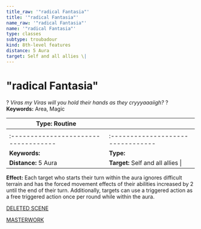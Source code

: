 ```yaml
---
title_raw: '"radical Fantasia"'
title: '"radical Fantasia"'
name_raw: '"radical Fantasia"'
name: '"radical Fantasia"'
type: classes
subtype: troubadour
kind: 8th-level features
distance: 5 Aura
target: Self and all allies \|
---
```


# "radical Fantasia"

? *Viras my Viras will you hold their hands as they cryyyaaaiigh?* ? **Keywords:** Area, Magic

| **Type:** Routine                    |                                    |
| ------------------------------------ | ---------------------------------- |
|                                      |                                    |
| :----------------------------------- | :--------------------------------  |
| **Keywords:**                        | **Type:**                          |
| **Distance:** 5 Aura                 | **Target:** Self and all allies \| |

**Effect:** Each target who starts their turn within the aura ignores difficult terrain and has the forced movement effects of their abilities increased by 2 until the end of their turn. Additionally, targets can use a triggered action as a free triggered action once per round while within the aura.

[DELETED SCENE](./Deleted%20Scene.md)

[MASTERWORK](./Masterwork.md)

